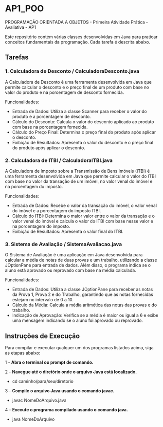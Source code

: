 # AP1_POO
PROGRAMAÇÃO ORIENTADA A OBJETOS - Primeira Atividade Prática - Avaliativa - AP1

Este repositório contém várias classes desenvolvidas em Java para praticar conceitos fundamentais da programação. Cada tarefa é descrita abaixo.

## Tarefas

### 1. Calculadora de Desconto / CalculadoraDesconto.java
A Calculadora de Desconto é uma ferramenta desenvolvida em Java que permite calcular o desconto e o preço final de um produto com base no valor do produto e na porcentagem de desconto fornecida.

Funcionalidades:
* Entrada de Dados: Utiliza a classe Scanner para receber o valor do produto e a porcentagem de desconto.
* Cálculo do Desconto: Calcula o valor do desconto aplicado ao produto com base na porcentagem fornecida.
* Cálculo do Preço Final: Determina o preço final do produto após aplicar o desconto.
* Exibição de Resultados: Apresenta o valor do desconto e o preço final do produto após aplicar o desconto.

### 2. Calculadora de ITBI / CalculadoraITBI.java
A Calculadora de Imposto sobre a Transmissão de Bens Imóveis (ITBI) é uma ferramenta desenvolvida em Java que permite calcular o valor do ITBI com base no valor da transação de um imóvel, no valor venal do imóvel e na porcentagem do imposto.

Funcionalidades:
* Entrada de Dados: Recebe o valor da transação do imóvel, o valor venal do imóvel e a porcentagem do imposto ITBI.
* Cálculo do ITBI: Determina o maior valor entre o valor da transação e o valor venal do imóvel e calcula o valor do ITBI com base nesse valor e na porcentagem do imposto.
* Exibição de Resultados: Apresenta o valor final do ITBI.

### 3. Sistema de Avaliação / SistemaAvaliacao.java
O Sistema de Avaliação é uma aplicação em Java desenvolvida para calcular a média de notas de duas provas e um trabalho, utilizando a classe JOptionPane para entrada de dados. Além disso, o programa indica se o aluno está aprovado ou reprovado com base na média calculada.

Funcionalidades:
* Entrada de Dados: Utiliza a classe JOptionPane para receber as notas da Prova 1, Prova 2 e do Trabalho, garantindo que as notas fornecidas estejam no intervalo de 0 a 10.
* Cálculo da Média: Calcula a média aritmética das notas das provas e do trabalho.
* Indicação de Aprovação: Verifica se a média é maior ou igual a 6 e exibe uma mensagem indicando se o aluno foi aprovado ou reprovado.

## Instruções de Execução

Para compilar e executar qualquer um dos programas listados acima, siga as etapas abaixo:

1 -  **Abra o terminal ou prompt de comando.**

2 -  **Navegue até o diretório onde o arquivo Java está localizado.**
  * cd caminho/para/seu/diretorio

3 - **Compile o arquivo Java usando o comando javac.**
  * javac NomeDoArquivo.java

4 - **Execute o programa compilado usando o comando java.**
  * java NomeDoArquivo

